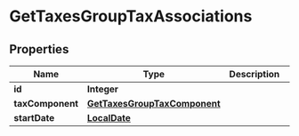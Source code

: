 

# GetTaxesGroupTaxAssociations

## Properties

Name | Type | Description | Notes
------------ | ------------- | ------------- | -------------
**id** | **Integer** |  |  [optional]
**taxComponent** | [**GetTaxesGroupTaxComponent**](GetTaxesGroupTaxComponent.md) |  |  [optional]
**startDate** | [**LocalDate**](LocalDate.md) |  |  [optional]



